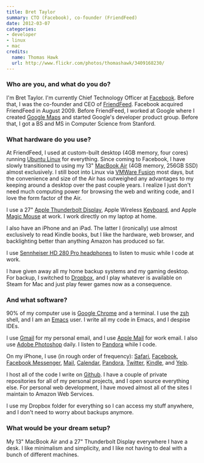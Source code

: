 ```yaml
---
title: Bret Taylor
summary: CTO (Facebook), co-founder (FriendFeed)
date: 2012-03-07
categories:
- developer
- linux
- mac
credits:
  name: Thomas Hawk
  url: http://www.flickr.com/photos/thomashawk/3409168230/
---
```


### Who are you, and what do you do?

I'm Bret Taylor. I'm currently Chief Technology Officer at [Facebook][]. Before that, I was the co-founder and CEO of [FriendFeed][]. Facebook acquired FriendFeed in August 2009. Before FriendFeed, I worked at Google where I created [Google Maps][google-maps] and started Google's developer product group. Before that, I got a BS and MS in Computer Science from Stanford.

### What hardware do you use?

At FriendFeed, I used at custom-built desktop (4GB memory, four cores) running [Ubuntu Linux][ubuntu] for everything. Since coming to Facebook, I have slowly transitioned to using my 13" [MacBook Air][macbook-air] (4GB memory, 256GB SSD) almost exclusively. I still boot into Linux via [VMWare Fusion][vmware-fusion] most days, but the convenience and size of the Air has outweighed any advantages to my keeping around a desktop over the past couple years. I realize I just don't need much computing power for browsing the web and writing code, and I love the form factor of the Air.

I use a 27" [Apple Thunderbolt Display][thunderbolt-display], Apple Wireless [Keyboard][keyboard], and Apple [Magic Mouse][magic-mouse] at work. I work directly on my laptop at home.

I also have an iPhone and an iPad. The latter I (ironically) use almost exclusively to read Kindle books, but I like the hardware, web browser, and backlighting better than anything Amazon has produced so far.

I use [Sennheiser HD 280 Pro headphones][hd-280-pro] to listen to music while I code at work.

I have given away all my home backup systems and my gaming desktop. For backup, I switched to [Dropbox][], and I play whatever is available on Steam for Mac and just play fewer games now as a consequence.

### And what software?

90% of my computer use is [Google Chrome][chrome] and a terminal. I use the [zsh][] shell, and I am an [Emacs][] user. I write all my code in Emacs, and I despise IDEs.

I use [Gmail][] for my personal email, and I use [Apple Mail][mail] for work email. I also use [Adobe Photoshop][photoshop] daily. I listen to [Pandora][] while I code.

On my iPhone, I use (in rough order of frequency): [Safari][safari-ios], [Facebook][facebook-ios], [Facebook Messenger][facebook-messenger-ios], [Mail][mail-ios], [Calendar][calendar-ios], [Pandora][pandora-ios], [Twitter][twitter-ios], [Kindle][kindle-ios], and [Yelp][yelp-ios].

I host all of the code I write on [Github][]. I have a couple of private repositories for all of my personal projects, and I open source everything else. For personal web development, I have moved almost all of the sites I maintain to Amazon Web Services.

I use my Dropbox folder for everything so I can access my stuff anywhere, and I don't need to worry about backups anymore.

### What would be your dream setup?

My 13" MacBook Air and a 27" Thunderbolt Display everywhere I have a desk. I like minimalism and simplicity, and I like not having to deal with a bunch of different machines.

[calendar-ios]: https://www.apple.com/ios/ios-10/ "A calendar app included with iOS."
[chrome]: https://www.google.com/intl/en/chrome/browser/ "A WebKit-based browser, where each tab runs in its own thread."
[dropbox]: https://www.dropbox.com/ "Online syncing and storage."
[emacs]: http://www.gnu.org/software/emacs/ "A free open-source text editor."
[facebook-ios]: https://itunes.apple.com/us/app/facebook/id284882215 "An iPhone app for accessing Facebook."
[facebook-messenger-ios]: https://itunes.apple.com/us/app/facebook-messenger/id454638411 "A Facebook chat client app."
[facebook]: https://www.facebook.com/ "A social networking site."
[friendfeed]: https://en.wikipedia.org/wiki/FriendFeed "Web-based social aggregation."
[github]: https://github.com/ "A Git code repository service."
[gmail]: https://mail.google.com/mail/ "Web-based email."
[google-maps]: https://www.google.com/maps/ "Web-based map tools."
[hd-280-pro]: https://www.amazon.com/Sennheiser-HD-280-Pro-Headphones/dp/B000065BPB "Closed stereo headphones."
[keyboard]: https://www.apple.com/keyboard/ "The keyboard."
[kindle-ios]: https://itunes.apple.com/gb/app/kindle/id302584613 "An iPhone app for accessing Kindle content from Amazon."
[macbook-air]: https://www.apple.com/macbook-air/ "A very thin laptop."
[magic-mouse]: https://en.wikipedia.org/wiki/Magic_Mouse "A multi-touch mouse."
[mail-ios]: https://www.apple.com/ios/ios-10/ "A mail client included with iOS."
[mail]: https://en.wikipedia.org/wiki/Mail_(application) "The default Mac OS X mail client."
[pandora-ios]: https://itunes.apple.com/app/pandora-radio/id284035177 "An iPhone app for streaming your personal Pandora radio station."
[pandora]: http://www.pandora.com/ "A personalised Internet radio station."
[photoshop]: https://www.adobe.com/products/photoshop.html "A bitmap image editor."
[safari-ios]: https://en.wikipedia.org/wiki/Safari_(web_browser)#iOS-specific_features "A web browser included with iOS."
[thunderbolt-display]: https://www.apple.com/displays/ "A Thunderbolt-powered monitor."
[twitter-ios]: https://itunes.apple.com/app/twitter/id333903271 "A Twitter client."
[ubuntu]: https://www.ubuntu.com/ "A Unix distribution."
[vmware-fusion]: http://web.archive.org/web/20221223060906/https://www.vmware.com/products/fusion.html "A PC emulator for the Mac."
[yelp-ios]: https://itunes.apple.com/app/yelp/id284910350?mt=8 "An iPhone app for accessing Yelp reviews."
[zsh]: https://www.zsh.org/ "An interactive shell and scripting language."
